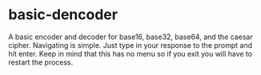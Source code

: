 # basic-dencoder
A basic encoder and decoder for base16, base32, base64, and the caesar cipher.
Navigating is simple. Just type in your response to the prompt and hit enter. Keep in mind that this has no menu so if you exit you will have to restart the process.
